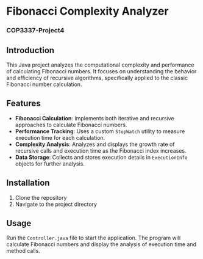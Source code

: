 # Fibonacci Complexity Analyzer
### COP3337-Project4

## Introduction
This Java project analyzes the computational complexity and performance of calculating Fibonacci numbers. It focuses on understanding the behavior and efficiency of recursive algorithms, specifically applied to the classic Fibonacci number calculation.

## Features
- **Fibonacci Calculation**: Implements both iterative and recursive approaches to calculate Fibonacci numbers.
- **Performance Tracking**: Uses a custom `StopWatch` utility to measure execution time for each calculation.
- **Complexity Analysis**: Analyzes and displays the growth rate of recursive calls and execution time as the Fibonacci index increases.
- **Data Storage**: Collects and stores execution details in `ExecutionInfo` objects for further analysis.

## Installation
1. Clone the repository
2. Navigate to the project directory

## Usage
Run the `Controller.java` file to start the application. The program will calculate Fibonacci numbers and display the analysis of execution time and method calls.
